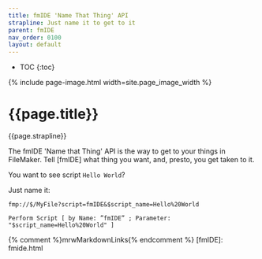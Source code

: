 ```yaml
---
title: fmIDE 'Name That Thing' API
strapline: Just name it to get to it
parent: fmIDE
nav_order: 0100
layout: default
---
```

- TOC
{:toc}

{% include page-image.html width=site.page_image_width %}

# {{page.title}}

{{page.strapline}}

The fmIDE 'Name that Thing' API is the way to get to your things in FileMaker. Tell [fmIDE] what thing you want, and, presto, you get taken to it.

You want to see script `Hello World`?

Just name it:

```url
fmp://$/MyFile?script=fmIDE&$script_name=Hello%20World
``` 

```
Perform Script [ by Name: ”fmIDE” ; Parameter: "$script_name=Hello%20World" ]
```

{% comment %}mrwMarkdownLinks{% endcomment %}
[fmIDE]: fmide.html
